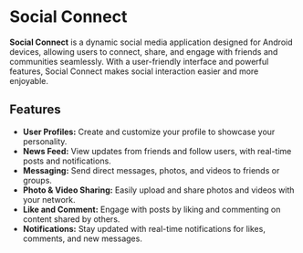 # Social Connect

**Social Connect** is a dynamic social media application designed for Android devices, allowing users to connect, share, and engage with friends and communities seamlessly. With a user-friendly interface and powerful features, Social Connect makes social interaction easier and more enjoyable.

## Features

- **User Profiles:** Create and customize your profile to showcase your personality.
- **News Feed:** View updates from friends and follow users, with real-time posts and notifications.
- **Messaging:** Send direct messages, photos, and videos to friends or groups.
- **Photo & Video Sharing:** Easily upload and share photos and videos with your network.
- **Like and Comment:** Engage with posts by liking and commenting on content shared by others.
- **Notifications:** Stay updated with real-time notifications for likes, comments, and new messages.
